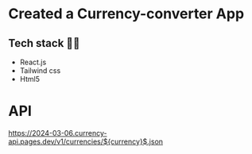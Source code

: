 # Created a Currency-converter App

## Tech stack 👩‍💻
- React.js
- Tailwind css
- Html5

# API
https://2024-03-06.currency-api.pages.dev/v1/currencies/${currency}$.json